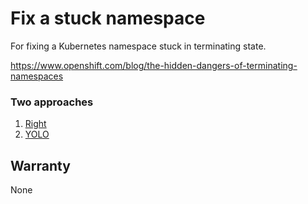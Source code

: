 Fix a stuck namespace
===

For fixing a Kubernetes namespace stuck in terminating state.

https://www.openshift.com/blog/the-hidden-dangers-of-terminating-namespaces

### Two approaches
1. [Right](https://github.com/kubernetes/kubernetes/issues/60807#issuecomment-524772920)
2. [YOLO](https://github.com/kubernetes/kubernetes/issues/60807#issuecomment-408599873)

## Warranty
None
